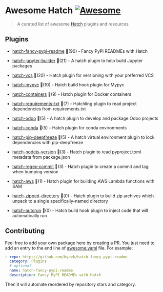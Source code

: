 # Awesome Hatch [![Awesome](https://awesome.re/badge-flat.svg)](https://github.com/sindresorhus/awesome)

> A curated list of awesome [Hatch](https://hatch.pypa.io/latest/) plugins and resources


## Plugins
  
- [hatch-fancy-pypi-readme](https://github.com/hynek/hatch-fancy-pypi-readme) 🌟(90) - Fancy PyPI READMEs with Hatch
  
- [hatch-jupyter-builder](https://github.com/jupyterlab/hatch-jupyter-builder) 🌟(21) - A hatch plugin to help build Jupyter packages
  
- [hatch-vcs](https://github.com/ofek/hatch-vcs) 🌟(20) - Hatch plugin for versioning with your preferred VCS
  
- [hatch-mypyc](https://github.com/ofek/hatch-mypyc) 🌟(10) - Hatch build hook plugin for Mypyc
  
- [hatch-containers](https://github.com/ofek/hatch-containers) 🌟(9) - Hatch plugin for Docker containers
  
- [hatch-requirements-txt](https://github.com/repo-helper/hatch-requirements-txt) 🌟(7) - Hatchling plugin to read project dependencies from requirements.txt
  
- [hatch-odoo](https://github.com/acsone/hatch-odoo) 🌟(5) - A hatch plugin to develop and package Odoo projects
  
- [hatch-conda](https://github.com/OldGrumpyViking/hatch-conda) 🌟(5) - Hatch plugin for conda environments
  
- [hatch-pip-deepfreeze](https://github.com/sbidoul/hatch-pip-deepfreeze) 🌟(5) - A hatch virtual environment plugin to lock dependencies with pip-deepfreeze
  
- [hatch-nodejs-version](https://github.com/agoose77/hatch-nodejs-version) 🌟(3) - Hatch plugin to read pyproject.toml metadata from package.json
  
- [hatch-regex-commit](https://github.com/frankie567/hatch-regex-commit) 🌟(3) - Hatch plugin to create a commit and tag when bumping version
  
- [hatch-aws](https://github.com/aka-raccoon/hatch-aws) 🌟(1) - Hatch plugin for building AWS Lambda functions with SAM
  
- [hatch-zipped-directory](https://github.com/dairiki/hatch-zipped-directory) 🌟(0) - Hatch plugin to build zip archives which unpack to a single specifically-named directory
  
- [hatch-autorun](https://github.com/ofek/hatch-autorun) 🌟(0) - Hatch build hook plugin to inject code that will automatically run
  


## Contributing

Feel free to add your own package here by creating a PR. You just need to add an entry to the end line of [awesome.yaml](./awesome.yaml) file.
For example:

```yaml
- repo: https://github.com/hynek/hatch-fancy-pypi-readme
  category: Plugins
  # optional
  name: hatch-fancy-pypi-readme
  description: Fancy PyPI READMEs with Hatch
```

Then it will automate reordered by repository stars and category.